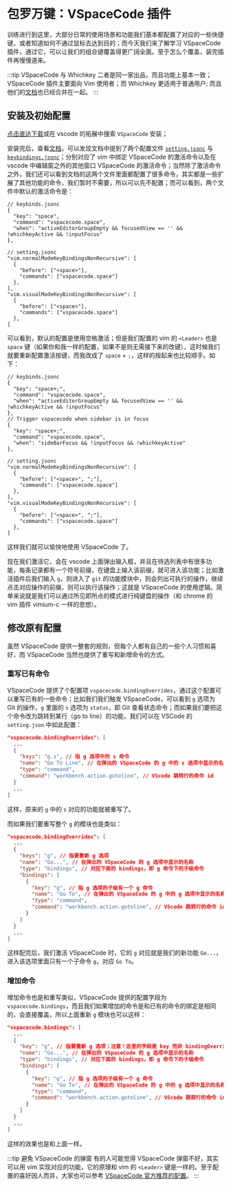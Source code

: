 # 包罗万键：VSpaceCode 插件

训练进行到这里，大部分日常的使用场景和功能我们基本都配置了对应的一些快捷键，或者知道如何不通过鼠标去达到目的；而今天我们来了解学习 VSpaceCode 插件，通过它，可以让我们的组合键覆盖得更广阔全面。至于怎么个覆盖，装完插件再慢慢道来。

:::tip VSpaceCode 与 Whichkey
二者是同一家出品，而且功能上基本一致；VSpaceCode 插件主要面向 Vim 使用者；而 Whichkey 更适用于普通用户;
而且他们的[文档](https://vspacecode.github.io/docs/)也已经合并在一起。
:::

## 安装及初始配置
[点击直达下载](https://marketplace.visualstudio.com/items?itemName=VSpaceCode.vspacecode)或在 vscode 的拓展中搜索 `VSpaceCode` 安装；

安装完后，查看[文档](https://vspacecode.github.io/docs/#manual-configuration-optional)，可以发现文档中提到了两个配置文件 [`setting.jsonc`](https://github.com/VSpaceCode/VSpaceCode/blob/master/src/configuration/settings.jsonc) 与 [`keybindings.jsonc`](https://github.com/VSpaceCode/VSpaceCode/blob/master/src/configuration/keybindings.jsonc)；分别对应了 vim 中绑定 VSpaceCode 的激活命令以及在 vscode 中编辑窗之外的其他窗口 VSpaceCode 的激活命令；当然除了激活命令之外，我们还可以看到文档的这两个文件里面都配置了很多命令，其实都是一些扩展了其他功能的命令，我们暂时不需要，所以可以先不配置；而可以看到，两个文件中默认的激活命令是：

```jsonc
// keybinds.jsonc
{
  "key": "space",
  "command": "vspacecode.space",
  "when": "activeEditorGroupEmpty && focusedView == '' && !whichkeyActive && !inputFocus"
},
```

```jsonc
// setting.jsonc
"vim.normalModeKeyBindingsNonRecursive": [
  {
    "before": ["<space>"],
    "commands": ["vspacecode.space"]
  },
],
"vim.visualModeKeyBindingsNonRecursive": [
  {
    "before": ["<space>"],
    "commands": ["vspacecode.space"]
  },
]
```

可以看到，默认的配置是使用空格激活；但是我们配置的 vim 的 `<Leader>` 也是 `space` 键（如果你和我一样的配置，如果不是则无需接下来的改键），这时候我们就要重新配置激活按键，而我改成了 `space` + `;`，这样的按起来也比较顺手。如下：

```jsonc
// keybinds.jsonc
{
  "key": "space+;",
  "command": "vspacecode.space",
  "when": "activeEditorGroupEmpty && focusedView == '' && !whichkeyActive && !inputFocus"
},
// Trigger vspacecode when sidebar is in focus
{
  "key": "space+;",
  "command": "vspacecode.space",
  "when": "sideBarFocus && !inputFocus && !whichkeyActive"
},
```

```jsonc
// setting.jsonc
"vim.normalModeKeyBindingsNonRecursive": [
  {
    "before": ["<space>", ";"],
    "commands": ["vspacecode.space"]
  },
],
"vim.visualModeKeyBindingsNonRecursive": [
  {
    "before": ["<space>", ";"],
    "commands": ["vspacecode.space"]
  },
]
```

这样我们就可以愉快地使用 VSpaceCode 了。

现在我们激活它，会在 vscode 上面弹出输入框，并且在待选列表中有很多功能，每条记录都有一个符号前缀，在键盘上输入该前缀，就可进入该功能；比如激活插件后我们输入 `g`，则进入了 `git` 的功能模块中，则会列出可执行的操作，继续点击对应操作的前缀，则可以执行该操作；这就是 VSpaceCode 的使用逻辑。简单来说就是我们可以通过所见即所点的模式进行纯键盘的操作（和 chrome 的 vim 插件 vimium-c 一样的思想）。

## 修改原有配置

虽然 VSpaceCode 提供一整套的规则，但每个人都有自己的一些个人习惯和喜好，而 VSpaceCode 当然也提供了重写和新增命令的方式。

### 重写已有命令

VSpaceCode 提供了个配置项 `vspacecode.bindingOverrides`，通过这个配置可以重写已有的一些命令；比如我们我们触发 VSpaceCode，可以看到 `g` 选项为 Git 的操作，`g` 里面的 `s` 选项为 `status`，即 Git 查看状态命令；而如果我们要把这个命令改为跳转到某行（go to line）的功能，我们可以在 VSCode 的 `setting.json` 中如此配置：

```json
"vspacecode.bindingOverrides": [
  ...
  {
    "keys": "g.s", // 指 g 选项中的 s 命令
    "name": "Go To Line", // 在弹出的 VSpaceCode 的 g 中的 s 选项中显示的名称
    "type": "command", 
    "command": "workbench.action.gotoline", // VScode 跳转行的命令 id
  }
  ...
]
```

这样，原来的 `g` 中的 `s` 对应的功能就被重写了。

而如果我们要重写整个 `g` 的模块也是类似：

```json
"vspacecode.bindingOverrides": [
  ...
  {
    "keys": "g", // 指要重新 g 选项
    "name": "Go...", // 在弹出的 VSpaceCode 的 g 选项中显示的名称
    "type": "bindings", // 对应下面的 bindings，即 g 命令下的子级命令
    "bindings": [
      {
        "key": "g", // 指 g 选项的子级有一个 g 命令
        "name": "Go To", // 在弹出的 VSpaceCode 的 g 中的 g 选项中显示的名称
        "type": "command", 
        "command": "workbench.action.gotoline", // VScode 跳转行的命令 id
      }
    ] 
  }
  ...
]
```

这样配完后，我们激活 VSpaceCode 时，它的 `g` 对应就是我们的新功能 `Go...`，进入该选项里面只有一个子命令 `g`，对应 `Go To`。

### 增加命令

增加命令也是和重写类似，VSpaceCode 提供的配置字段为 `vspacecode.bindings`，而且我们如果增加的命令是和已有的命令的绑定是相同的，会直接覆盖，所以上面重新 `g` 模块也可以这样：

```json
"vspacecode.bindings": [
  ...
  {
    "key": "g", // 指要重新 g 选项；注意！这里的字段是 key 而非 bindingOverrides 配置的 keys
    "name": "Go...", // 在弹出的 VSpaceCode 的 g 选项中显示的名称
    "type": "bindings", // 对应下面的 bindings，即 g 命令下的子级命令
    "bindings": [
      {
        "key": "g", // 指 g 选项的子级有一个 g 命令
        "name": "Go To", // 在弹出的 VSpaceCode 的 g 中的 g 选项中显示的名称
        "type": "command", 
        "command": "workbench.action.gotoline", // VScode 跳转行的命令 id
      }
    ] 
  }
  ...
]
```

这样的效果也是和上面一样。

:::tip 避免 VSpaceCode 的弹窗
有的人可能觉得 VSpaceCode 弹窗不好，其实可以用 vim 实现对应的功能，它的原理和 vim 的 `<Leader>` 键是一样的。至于配置的喜好因人而异，大家也可以参考 [VSpaceCode 官方推荐的配置](https://github.com/VSpaceCode/VSpaceCode/blob/vscode-vim/settings.json)。
:::